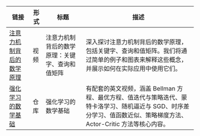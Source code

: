 | 链接                                                                                                                                                          | 形式 | 标题                                           | 描述                                                                                                                                                                 |
| ------------------------------------------------------------------------------------------------------------------------------------------------------------- | ---- | ---------------------------------------------- | -------------------------------------------------------------------------------------------------------------------------------------------------------------------- |
| [注意力机制背后的数学原理](https://www.bilibili.com/video/BV1eC4y1S7Rn/?spm_id_from=333.337.search-card.all.click&vd_source=4b95b960f8241c41757202c1b352087a) | 视频 | 注意力机制背后的数学原理：关键字、查询和值矩阵 | 深入探讨注意力机制背后的数学原理，包括关键字、查询和值矩阵。我们将通过简单的例子和图表来解释这些概念，并展示如何在实际应用中使用它们。                               |
| [强化学习的数学基础](https://github.com/MathFoundationRL/Book-Mathematical-Foundation-of-Reinforcement-Learning)                                              | 仓库 | 强化学习的数学基础                             | 有配套的英文视频，涵盖 Bellman 方程、最优方程、值迭代与策略迭代、蒙特卡洛学习、随机逼近与 SGD、时序差分学习、值函数近似、策略梯度方法、Actor-Critic 方法等核心内容。 |
